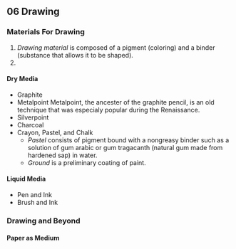 ## 06 Drawing

### Materials For Drawing
1. *Drawing material* is composed of a pigment (coloring) and a binder (substance that allows it to be shaped).
2.

#### Dry Media
+ Graphite
+ Metalpoint
Metalpoint, the ancester of the graphite pencil, is an old technique that was especialy popular during the Renaissance.
+ Silverpoint
+ Charcoal
+ Crayon, Pastel, and Chalk
  * *Pastel* consists of pigment bound with a nongreasy binder such as a solution of gum arabic or gum tragacanth (natural gum made from hardened sap) in water.
  * *Ground* is a preliminary coating of paint.

#### Liquid Media
+ Pen and Ink
+ Brush and Ink

### Drawing and Beyond

#### Paper as Medium
